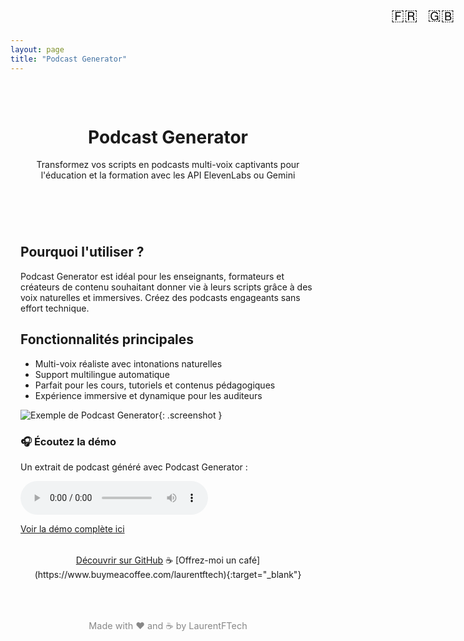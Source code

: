 ```yaml
---
layout: page
title: "Podcast Generator"
---
```


<header style="text-align:center; padding:2rem 1rem;">
  <div style="position:absolute; top:1rem; right:1rem;">
    <button onclick="showLang('fr')" style="background:none; border:none; font-size:1.5rem; cursor:pointer;">🇫🇷</button>
    <button onclick="showLang('en')" style="background:none; border:none; font-size:1.5rem; cursor:pointer;">🇬🇧</button>
  </div>
  <h1>Podcast Generator</h1>
  <p id="subtitle">Transformez vos scripts en podcasts multi-voix captivants pour l'éducation et la formation avec les API ElevenLabs ou Gemini</p>
</header>

<section style="max-width:850px; margin:2rem auto; padding:0 1rem;">

<div id="fr">

## Pourquoi l'utiliser ?

Podcast Generator est idéal pour les enseignants, formateurs et créateurs de contenu souhaitant donner vie à leurs scripts grâce à des voix naturelles et immersives. Créez des podcasts engageants sans effort technique.

## Fonctionnalités principales

- Multi-voix réaliste avec intonations naturelles
- Support multilingue automatique
- Parfait pour les cours, tutoriels et contenus pédagogiques
- Expérience immersive et dynamique pour les auditeurs

![Exemple de Podcast Generator](podcast_creator_screenshot.png){: .screenshot }

### 🎧 Écoutez la démo

Un extrait de podcast généré avec Podcast Generator :

<audio controls>
  <source src="sample2-gemini.mp3" type="audio/mpeg">
  Votre navigateur ne supporte pas l'élément audio.
</audio>

[Voir la démo complète ici](who_am_i.html)

<div style="text-align:center; margin-top:2rem;">
  <a href="https://github.com/laurentftech/Podcast_generator" class="cta-button">Découvrir sur GitHub</a>
  ☕ [Offrez-moi un café](https://www.buymeacoffee.com/laurentftech){:target="_blank"}
</div>

</div>

<div id="en" style="display:none;">

## Why use it?

Podcast Generator is perfect for teachers, trainers, and content creators who want to bring their scripts to life with natural and immersive voices. Create engaging podcasts effortlessly using the ElevenLabs or Gemini APIs.

## Main features

- Realistic multi-voice with natural intonation
- Automatic multilingual support
- Perfect for courses, tutorials, and educational content
- Immersive and dynamic experience for listeners

podcast_creator_screenshot.png

### 🎧 Listen to the demo

A podcast excerpt generated with Podcast Generator:

<audio controls>
  <source src="sample2-gemini.mp3" type="audio/mpeg">
  Your browser does not support the audio element.
</audio>

[See the visual demo here](who_am_i.html)

<div style="text-align:center; margin-top:2rem;">
  <a href="https://github.com/laurentftech/Podcast_generator" class="cta-button">Discover on GitHub</a>
  ☕ [Offer me a coffee](https://www.buymeacoffee.com/laurentftech){:target="_blank"}
</div>

</div>

</section>

<footer style="text-align:center; padding:2rem; font-size:0.9rem; color:#888;">
Made with ❤️ and ☕ by LaurentFTech
</footer>

<script>
function showLang(lang) {
    document.getElementById('fr').style.display = (lang === 'fr') ? 'block' : 'none';
    document.getElementById('en').style.display = (lang === 'en') ? 'block' : 'none';
    document.getElementById('subtitle').textContent = (lang === 'fr')
        ? "Transformez vos scripts en podcasts multi-voix captivants pour l'éducation et la formation avec les API ElevenLabs ou Gemini"
        : "Turn your scripts into engaging multi-voice podcasts for education and training using the ElevenLabs or Gemini APIs";
}
</script>
